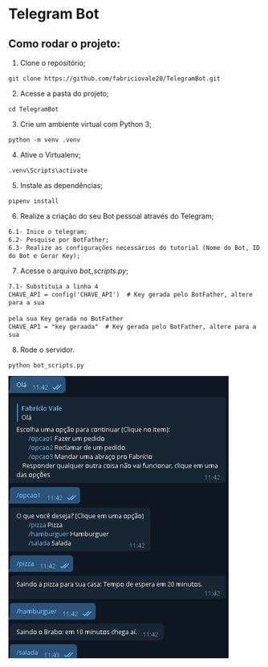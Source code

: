 # Telegram Bot

## Como rodar o projeto:
1. Clone o repositório;
```
git clone https://github.com/fabriciovale20/TelegramBot.git
```
2. Acesse a pasta do projeto;
```
cd TelegramBot
```
3. Crie um ambiente virtual com Python 3;
```
python -m venv .venv
```
4. Ative o Virtualenv;
```
.venv\Scripts\activate
```
5. Instale as dependências;
```
pipenv install
```
6. Realize a criação do seu Bot pessoal através do Telegram;
```
6.1- Inice o telegram;
6.2- Pesquise por BotFather;
6.3- Realize as configurações necessários do tutorial (Nome do Bot, ID do Bot e Gerar Key);
```
7. Acesse o arquivo *bot_scripts.py*;
```
7.1- Substituia a linha 4
CHAVE_API = config('CHAVE_API')  # Key gerada pelo BotFather, altere para a sua

pela sua Key gerada no BotFather
CHAVE_API = "key geraada"  # Key gerada pelo BotFather, altere para a sua
```


8. Rode o servidor.
```
python bot_scripts.py
```

![alt text](img.jpg)
